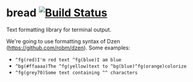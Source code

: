 bread [![Build Status](https://travis-ci.org/mkpankov/bread.svg?branch=master)](https://travis-ci.org/mkpankov/bread)
=====

Text formatting library for terminal output.

We're going to use formatting syntax of Dzen (https://github.com/robm/dzen). Some examples:

* `^fg(red)I'm red text ^fg(blue)I am blue`
* `^bg(#ffaaaa)The ^fg(yellow)text to ^bg(blue)^fg(orange)colorize`
* `^fg(grey70)Some text containing ^^ characters`

